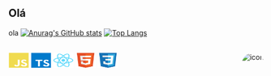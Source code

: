   ## Olá 
  ola
[![Anurag's GitHub stats](https://github-readme-stats.vercel.app/api?username=nimdiido&count_private=true&show_icons=true&theme=midnight-purple)](https://github.com/anuraghazra/github-readme-stats)
[![Top Langs](https://github-readme-stats.vercel.app/api/top-langs/?username=nimdiido&layout=compact&theme=midnight-purple)](https://github.com/anuraghazra/github-readme-stats)
<div style="display: inline_block"><br>
  <img align="center" alt="js" height="30" width="40" src="https://raw.githubusercontent.com/devicons/devicon/master/icons/javascript/javascript-plain.svg">
  <img align="center" alt="ts" height="30" width="40" src="https://raw.githubusercontent.com/devicons/devicon/master/icons/typescript/typescript-plain.svg">
  <img align="center" alt="react" height="30" width="40" src="https://raw.githubusercontent.com/devicons/devicon/master/icons/react/react-original.svg">
  <img align="center" alt="HTML" height="30" width="40" src="https://raw.githubusercontent.com/devicons/devicon/master/icons/html5/html5-original.svg">
  <img align="center" alt="CSS" height="30" width="40" src="https://raw.githubusercontent.com/devicons/devicon/master/icons/css3/css3-original.svg">
  <img align="right" alt="icon" height="150" style="border-radius:50px;" src="https://cdn.discordapp.com/avatars/660536188217589771/9907e819dcaccf36d21269eabe9c0c6a.webp?width=676&height=676">
</div>

  ##

